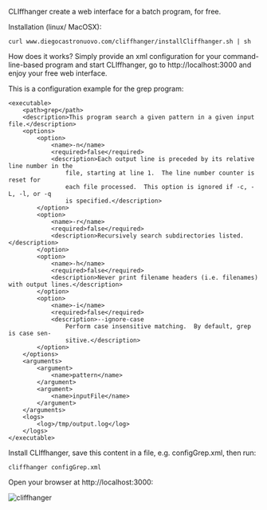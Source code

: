 CLIffhanger create a web interface for a batch program, for free.

Installation (linux/ MacOSX):

```
curl www.diegocastronuovo.com/cliffhanger/installCliffhanger.sh | sh
```

How does it works? Simply provide an xml configuration for your command-line-based program and start CLIffhanger, go to http://localhost:3000 and enjoy your free web interface. 

This is a configuration example for the grep program:

```
<executable>
    <path>grep</path>
    <description>This program search a given pattern in a given input file.</description>
    <options>
        <option>
            <name>-n</name>
            <required>false</required>
            <description>Each output line is preceded by its relative line number in the
                file, starting at line 1.  The line number counter is reset for
                each file processed.  This option is ignored if -c, -L, -l, or -q
                is specified.</description>
        </option>
        <option>
            <name>-r</name>
            <required>false</required>
            <description>Recursively search subdirectories listed.</description>
        </option>
        <option>
            <name>-h</name>
            <required>false</required>
            <description>Never print filename headers (i.e. filenames) with output lines.</description>
        </option>
        <option>
            <name>-i</name>
            <required>false</required>
            <description>--ignore-case
                Perform case insensitive matching.  By default, grep is case sen-
                sitive.</description>
        </option>
    </options>
    <arguments>
        <argument>
            <name>pattern</name>
        </argument>
        <argument>
            <name>inputFile</name>
        </argument>
    </arguments>
    <logs>
        <log>/tmp/output.log</log>
    </logs>
</executable>
```

Install CLIffhanger, save this content in a file, e.g. configGrep.xml, then run:

```
cliffhanger configGrep.xml
```

Open your browser at http://localhost:3000:

<img src="www.diegocastronuovo.com/cliffhanger/cliffhanger.png" alt="cliffhanger" >
